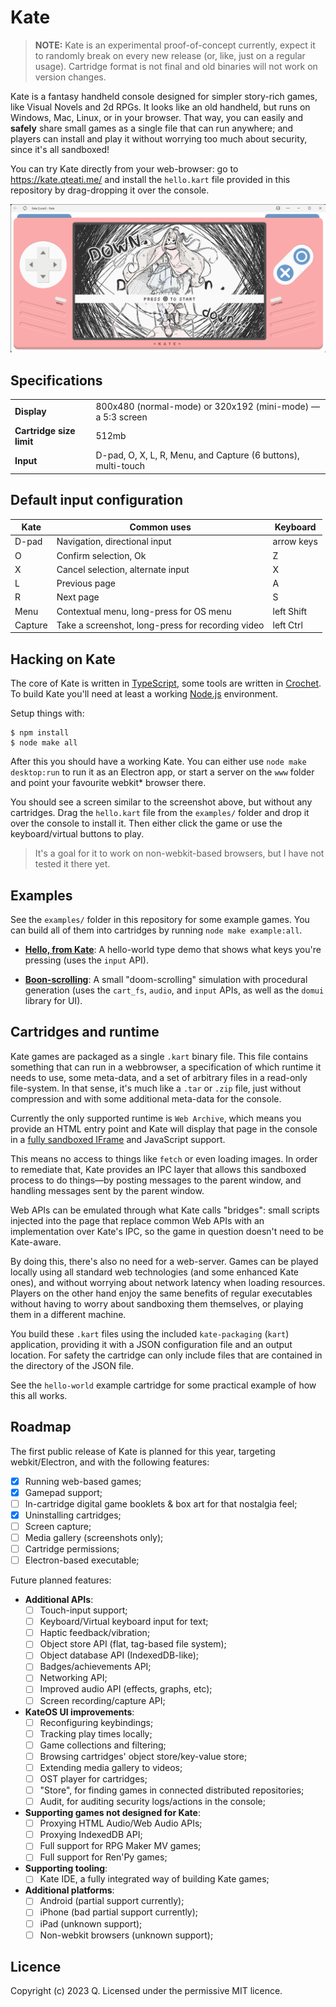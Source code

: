 # Kate

> **NOTE:** Kate is an experimental proof-of-concept currently, expect it to randomly break on every new release (or, like, just on a regular usage). Cartridge format is not final and old binaries will not work on version changes.

Kate is a fantasy handheld console designed for simpler story-rich games, like Visual Novels and 2d RPGs. It looks like an old handheld, but runs on Windows, Mac, Linux, or in your browser. That way, you can easily and **safely** share small games as a single file that can run anywhere; and players can install and play it without worrying too much about security, since it's all sandboxed!

You can try Kate directly from your web-browser: go to https://kate.qteati.me/ and install the `hello.kart` file provided in this repository by drag-dropping it over the console.

![](./docs/kate.png)

## Specifications

|                          |                                                               |
| ------------------------ | ------------------------------------------------------------- |
| **Display**              | 800x480 (normal-mode) or 320x192 (mini-mode) — a 5:3 screen   |
| **Cartridge size limit** | 512mb                                                         |
| **Input**                | D-pad, O, X, L, R, Menu, and Capture (6 buttons), multi-touch |

## Default input configuration

| **Kate** | **Common uses**                                   | **Keyboard** |
| -------- | ------------------------------------------------- | ------------ |
| D-pad    | Navigation, directional input                     | arrow keys   |
| O        | Confirm selection, Ok                             | Z            |
| X        | Cancel selection, alternate input                 | X            |
| L        | Previous page                                     | A            |
| R        | Next page                                         | S            |
| Menu     | Contextual menu, long-press for OS menu           | left Shift   |
| Capture  | Take a screenshot, long-press for recording video | left Ctrl    |

## Hacking on Kate

The core of Kate is written in [TypeScript](https://www.typescriptlang.org/), some tools are written in [Crochet](https://crochet.qteati.me/). To build Kate you'll need at least a working [Node.js](https://nodejs.org/en/) environment.

Setup things with:

```shell
$ npm install
$ node make all
```

After this you should have a working Kate. You can either use `node make desktop:run` to run it as an Electron app, or start a server on the `www` folder and point your favourite webkit\* browser there.

You should see a screen similar to the screenshot above, but without any cartridges. Drag the `hello.kart` file from the `examples/` folder and drop it over the console to install it. Then either click the game or use the keyboard/virtual buttons to play.

> It's a goal for it to work on non-webkit-based browsers, but I have not tested it there yet.

## Examples

See the `examples/` folder in this repository for some example games. You can build all of them into cartridges by running `node make example:all`.

- [**Hello, from Kate**](examples/hello-world/): A hello-world type demo that shows what keys you're pressing (uses the `input` API).

- [**Boon-scrolling**](examples/boon-scrolling/): A small "doom-scrolling" simulation with procedural generation (uses the `cart_fs`, `audio`, and `input` APIs, as well as the `domui` library for UI).

## Cartridges and runtime

Kate games are packaged as a single `.kart` binary file. This file contains something that can run in a webbrowser, a specification of which runtime it needs to use, some meta-data, and a set of arbitrary files in a read-only file-system. In that sense, it's much like a `.tar` or `.zip` file, just without compression and with some additional meta-data for the console.

Currently the only supported runtime is `Web Archive`, which means you provide an HTML entry point and Kate will display that page in the console in a [fully sandboxed IFrame](https://developer.mozilla.org/en-US/docs/Web/HTML/Element/iframe#attr-sandbox) and JavaScript support.

This means no access to things like `fetch` or even loading images. In order to remediate that, Kate provides an IPC layer that allows this sandboxed process to do things—by posting messages to the parent window, and handling messages sent by the parent window.

Web APIs can be emulated through what Kate calls "bridges": small scripts injected into the page that replace common Web APIs with an implementation over Kate's IPC, so the game in question doesn't need to be Kate-aware.

By doing this, there's also no need for a web-server. Games can be played locally using all standard web technologies (and some enhanced Kate ones), and without worrying about network latency when loading resources. Players on the other hand enjoy the same benefits of regular executables without having to worry about sandboxing them themselves, or playing them in a different machine.

You build these `.kart` files using the included `kate-packaging` (`kart`) application, providing it with a JSON configuration file and an output location. For safety the cartridge can only include files that are contained in the directory of the JSON file.

See the `hello-world` example cartridge for some practical example of how this all works.

## Roadmap

The first public release of Kate is planned for this year, targeting webkit/Electron, and with the following features:

- [x] Running web-based games;
- [x] Gamepad support;
- [ ] In-cartridge digital game booklets & box art for that nostalgia feel;
- [x] Uninstalling cartridges;
- [ ] Screen capture;
- [ ] Media gallery (screenshots only);
- [ ] Cartridge permissions;
- [ ] Electron-based executable;

Future planned features:

- **Additional APIs**:
  - [ ] Touch-input support;
  - [ ] Keyboard/Virtual keyboard input for text;
  - [ ] Haptic feedback/vibration;
  - [ ] Object store API (flat, tag-based file system);
  - [ ] Object database API (IndexedDB-like);
  - [ ] Badges/achievements API;
  - [ ] Networking API;
  - [ ] Improved audio API (effects, graphs, etc);
  - [ ] Screen recording/capture API;
- **KateOS UI improvements**:
  - [ ] Reconfiguring keybindings;
  - [ ] Tracking play times locally;
  - [ ] Game collections and filtering;
  - [ ] Browsing cartridges' object store/key-value store;
  - [ ] Extending media gallery to videos;
  - [ ] OST player for cartridges;
  - [ ] "Store", for finding games in connected distributed repositories;
  - [ ] Audit, for auditing security logs/actions in the console;
- **Supporting games not designed for Kate**:
  - [ ] Proxying HTML Audio/Web Audio APIs;
  - [ ] Proxying IndexedDB API;
  - [ ] Full support for RPG Maker MV games;
  - [ ] Full support for Ren'Py games;
- **Supporting tooling**:
  - [ ] Kate IDE, a fully integrated way of building Kate games;
- **Additional platforms**:
  - [ ] Android (partial support currently);
  - [ ] iPhone (bad partial support currently);
  - [ ] iPad (unknown support);
  - [ ] Non-webkit browsers (unknown support);

## Licence

Copyright (c) 2023 Q.
Licensed under the permissive MIT licence.

